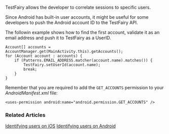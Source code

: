 TestFairy allows the developer to correlate sessions to specific users.

Since Android has built-in user accounts, it might be useful for some developers to push the Android account ID to the TestFairy API.

The followin example shows how to find the first account, validate it as an email address and push it to TestFairy as a UserID.

```
Account[] accounts = AccountManager.get(MainActivity.this).getAccounts();
for (Account account : accounts) {
	if (Patterns.EMAIL_ADDRESS.matcher(account.name).matches()) {
		TestFairy.setUserId(account.name);
		break;
	}
}
```

Remember that you are required to add the `GET_ACCOUNTS` permission to your *AndroidManifest.xml* file:
```
<uses-permission android:name="android.permission.GET_ACCOUNTS" />
```

### Related Articles
[Identifying users on iOS](https://docs.testfairy.com/iOS_SDK/Identifying_Your_Users.html)
[Identifying users on Android](https://docs.testfairy.com/Android/Identifying_your_users.html)
